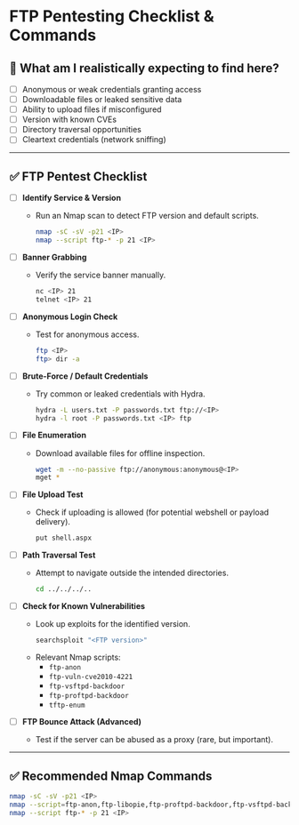 # FTP Pentesting Checklist & Commands


## 🎯 What am I realistically expecting to find here?
- [ ] Anonymous or weak credentials granting access
- [ ] Downloadable files or leaked sensitive data
- [ ] Ability to upload files if misconfigured
- [ ] Version with known CVEs
- [ ] Directory traversal opportunities
- [ ] Cleartext credentials (network sniffing)
---

## ✅ FTP Pentest Checklist

- [ ] **Identify Service & Version**
  - Run an Nmap scan to detect FTP version and default scripts.
    ```bash
    nmap -sC -sV -p21 <IP>
    nmap --script ftp-* -p 21 <IP>
    ```
  
- [ ] **Banner Grabbing**
  - Verify the service banner manually.
    ```bash
    nc <IP> 21
    telnet <IP> 21
    ```
  
- [ ] **Anonymous Login Check**
  - Test for anonymous access.
    ```bash
    ftp <IP>
    ftp> dir -a
    ```
  
- [ ] **Brute-Force / Default Credentials**
  - Try common or leaked credentials with Hydra.
    ```bash
    hydra -L users.txt -P passwords.txt ftp://<IP>
    hydra -l root -P passwords.txt <IP> ftp
    ```
  
- [ ] **File Enumeration**
  - Download available files for offline inspection.
    ```bash
    wget -m --no-passive ftp://anonymous:anonymous@<IP>
    mget *
    ```
  
- [ ] **File Upload Test**
  - Check if uploading is allowed (for potential webshell or payload delivery).
    ```bash
    put shell.aspx
    ```
  
- [ ] **Path Traversal Test**
  - Attempt to navigate outside the intended directories.
    ```bash
    cd ../../../..
    ```
  
- [ ] **Check for Known Vulnerabilities**
  - Look up exploits for the identified version.
    ```bash
    searchsploit "<FTP version>"
    ```
  - Relevant Nmap scripts:
    - `ftp-anon`
    - `ftp-vuln-cve2010-4221`
    - `ftp-vsftpd-backdoor`
    - `ftp-proftpd-backdoor`
    - `tftp-enum`
  
- [ ] **FTP Bounce Attack (Advanced)**
  - Test if the server can be abused as a proxy (rare, but important).


---

## ✅ Recommended Nmap Commands

```bash
nmap -sC -sV -p21 <IP>
nmap --script=ftp-anon,ftp-libopie,ftp-proftpd-backdoor,ftp-vsftpd-backdoor,ftp-vuln-cve2010-4221,tftp-enum -p 21 <IP>
nmap --script ftp-* -p 21 <IP>
```
